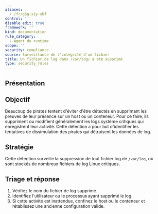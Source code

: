 ```yaml
---
aliases:
  - /fr/g5g-xiy-sbf
control: ''
disable_edit: true
framework: ''
kind: documentation
rule_category:
  - Agent de runtime
scope: ''
security: compliance
source: Surveillance de l'intégrité d'un fichier
title: Un fichier de log dans /var/log/ a été supprimé
type: security_rules
---
```

## Présentation

## Objectif
Beaucoup de pirates tentent d'éviter d'être détectés en supprimant les preuves de leur présence sur un host ou un conteneur. Pour ce faire, ils suppriment ou modifient généralement les logs système critiques qui enregistrent leur activité. Cette détection a pour but d'identifier les tentatives de dissimulation des pirates qui détruisent les données de log.

## Stratégie
Cette détection surveille la suppression de tout fichier log de `/var/log`, où sont stockés de nombreux fichiers de log Linux critiques.

## Triage et réponse
1. Vérifiez le nom du fichier de log supprimé.
2. Identifiez l'utilisateur ou le processus ayant supprimé le log.
3. Si cette activité est inattendue, confinez le host ou le conteneur et rétablissez une ancienne configuration valide.